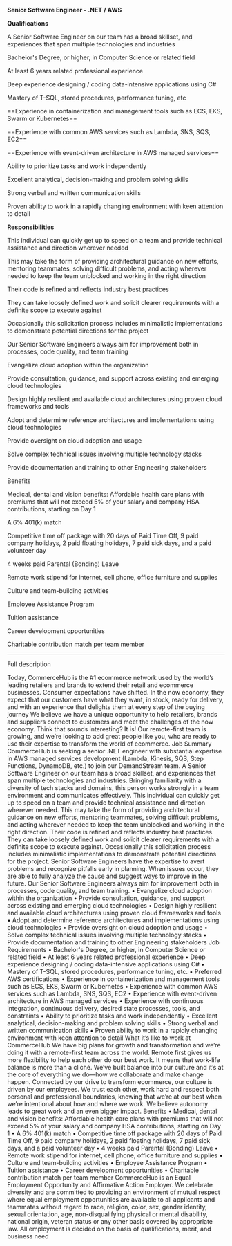 **Senior Software Engineer - .NET / AWS**

**Qualifications**

A Senior Software Engineer on our team has a broad skillset, and experiences that span multiple technologies and industries

Bachelor's Degree, or higher, in Computer Science or related field

At least 6 years related professional experience

Deep experience designing / coding data-intensive applications using C#

Mastery of T-SQL, stored procedures, performance tuning, etc

==Experience in containerization and management tools such as ECS, EKS, Swarm or Kubernetes==

==Experience with common AWS services such as Lambda, SNS, SQS, EC2==

==Experience with event-driven architecture in AWS managed services==

Ability to prioritize tasks and work independently

Excellent analytical, decision-making and problem solving skills

Strong verbal and written communication skills

Proven ability to work in a rapidly changing environment with keen attention to detail

**Responsibilities**

This individual can quickly get up to speed on a team and provide technical assistance and direction wherever needed

This may take the form of providing architectural guidance on new efforts, mentoring teammates, solving difficult problems, and acting wherever needed to keep the team unblocked and working in the right direction

Their code is refined and reflects industry best practices

They can take loosely defined work and solicit clearer requirements with a definite scope to execute against

Occasionally this solicitation process includes minimalistic implementations to demonstrate potential directions for the project

Our Senior Software Engineers always aim for improvement both in processes, code quality, and team training

Evangelize cloud adoption within the organization

Provide consultation, guidance, and support across existing and emerging cloud technologies

Design highly resilient and available cloud architectures using proven cloud frameworks and tools

Adopt and determine reference architectures and implementations using cloud technologies

Provide oversight on cloud adoption and usage

Solve complex technical issues involving multiple technology stacks

Provide documentation and training to other Engineering stakeholders

Benefits

Medical, dental and vision benefits: Affordable health care plans with premiums that will not exceed 5% of your salary and company HSA contributions, starting on Day 1

A 6% 401(k) match

Competitive time off package with 20 days of Paid Time Off, 9 paid company holidays, 2 paid floating holidays, 7 paid sick days, and a paid volunteer day

4 weeks paid Parental (Bonding) Leave

Remote work stipend for internet, cell phone, office furniture and supplies

Culture and team-building activities

Employee Assistance Program

Tuition assistance

Career development opportunities

Charitable contribution match per team member

--------

Full description

Today, CommerceHub is the #1 ecommerce network used by the world’s leading retailers and brands to extend their retail and ecommerce businesses. Consumer expectations have shifted. In the now economy, they expect that our customers have what they want, in stock, ready for delivery, and with an experience that delights them at every step of the buying journey We believe we have a unique opportunity to help retailers, brands and suppliers connect to customers and meet the challenges of the now economy. Think that sounds interesting? It is! Our remote-first team is growing, and we’re looking to add great people like you, who are ready to use their expertise to transform the world of ecommerce. Job Summary CommerceHub is seeking a senior .NET engineer with substantial expertise in AWS managed services development (Lambda, Kinesis, SQS, Step Functions, DynamoDB, etc.) to join our DemandStream team. A Senior Software Engineer on our team has a broad skillset, and experiences that span multiple technologies and industries. Bringing familiarity with a diversity of tech stacks and domains, this person works strongly in a team environment and communicates effectively. This individual can quickly get up to speed on a team and provide technical assistance and direction wherever needed. This may take the form of providing architectural guidance on new efforts, mentoring teammates, solving difficult problems, and acting wherever needed to keep the team unblocked and working in the right direction. Their code is refined and reflects industry best practices. They can take loosely defined work and solicit clearer requirements with a definite scope to execute against. Occasionally this solicitation process includes minimalistic implementations to demonstrate potential directions for the project. Senior Software Engineers have the expertise to avert problems and recognize pitfalls early in planning. When issues occur, they are able to fully analyze the cause and suggest ways to improve in the future. Our Senior Software Engineers always aim for improvement both in processes, code quality, and team training. • Evangelize cloud adoption within the organization • Provide consultation, guidance, and support across existing and emerging cloud technologies • Design highly resilient and available cloud architectures using proven cloud frameworks and tools • Adopt and determine reference architectures and implementations using cloud technologies • Provide oversight on cloud adoption and usage • Solve complex technical issues involving multiple technology stacks • Provide documentation and training to other Engineering stakeholders Job Requirements • Bachelor's Degree, or higher, in Computer Science or related field • At least 6 years related professional experience • Deep experience designing / coding data-intensive applications using C# • Mastery of T-SQL, stored procedures, performance tuning, etc. • Preferred AWS certifications • Experience in containerization and management tools such as ECS, EKS, Swarm or Kubernetes • Experience with common AWS services such as Lambda, SNS, SQS, EC2 • Experience with event-driven architecture in AWS managed services • Experience with continuous integration, continuous delivery, desired state processes, tools, and constraints • Ability to prioritize tasks and work independently • Excellent analytical, decision-making and problem solving skills • Strong verbal and written communication skills • Proven ability to work in a rapidly changing environment with keen attention to detail What it’s like to work at CommerceHub We have big plans for growth and transformation and we’re doing it with a remote-first team across the world. Remote first gives us more flexibility to help each other do our best work. It means that work-life balance is more than a cliché. We’ve built balance into our culture and it’s at the core of everything we do—how we collaborate and make change happen. Connected by our drive to transform ecommerce, our culture is driven by our employees. We trust each other, work hard and respect both personal and professional boundaries, knowing that we’re at our best when we’re intentional about how and where we work. We believe autonomy leads to great work and an even bigger impact. Benefits • Medical, dental and vision benefits: Affordable health care plans with premiums that will not exceed 5% of your salary and company HSA contributions, starting on Day 1 • A 6% 401(k) match • Competitive time off package with 20 days of Paid Time Off, 9 paid company holidays, 2 paid floating holidays, 7 paid sick days, and a paid volunteer day • 4 weeks paid Parental (Bonding) Leave • Remote work stipend for internet, cell phone, office furniture and supplies • Culture and team-building activities • Employee Assistance Program • Tuition assistance • Career development opportunities • Charitable contribution match per team member CommerceHub is an Equal Employment Opportunity and Affirmative Action Employer. We celebrate diversity and are committed to providing an environment of mutual respect where equal employment opportunities are available to all applicants and teammates without regard to race, religion, color, sex, gender identity, sexual orientation, age, non-disqualifying physical or mental disability, national origin, veteran status or any other basis covered by appropriate law. All employment is decided on the basis of qualifications, merit, and business need